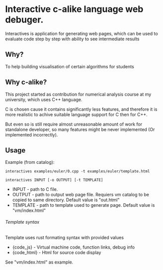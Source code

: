 # Interactive c-alike language web debuger.

Interactives is application for generating web pages, which can be used to 
evaluate code step by step with ability to see intermediate results

## Why?

To help building visualisation of certain algorithms for students

## Why c-alike?

This project started as contribution for numerical analysis course
at my university, which uses C++ language.

C is chosen cause it contains significantly less features, and therefore
it is more realistic to achive suitable language support for C then for C++.

But even so is still require almost unreasonable amount of work for standalone 
developer, so many features might be never implemented (Or implemented incorrectly).

## Usage

Example (from catalog):
```
interactives examples/euler/0.cpp -t examples/euler/template.html
```
```
interactives INPUT [-o OUTPUT] [-t TEMPLATE]
```

+ INPUT - path to C file.
+ OUTPUT - path to output web page file. Requiers vm catalog to be copied to same directory. Default value is "out.html"
+ TEMPLATE - path to template used to generate page. Default value is "vm/index.html"

###### Template syntax
Template uses rust formating syntax with provided values
+ {code_js} - Virtual machine code, function links, debug info
+ {code_html} - Html for source code display

See "vm/index.html" as example.


